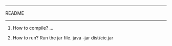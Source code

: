 ******************************************
README
******************************************

1. How to compile?
...

2. How to run?
Run the jar file.
java -jar dist/cic.jar
